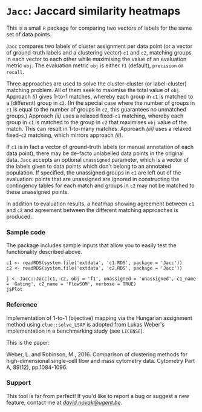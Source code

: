 # `Jacc`: Jaccard similarity heatmaps

This is a small `R` package for comparing two vectors of labels for the same set of data points.

`Jacc` compares two labels of cluster assignment per data point (or a vector of ground-truth labels and a clustering vector) `c1` and `c2`, matching groups in each vector to each other while maximising the value of an evaluation metric `obj`.
The evaluation metric `obj` is either `f1` (default), `precision` or `recall`.

Three approaches are used to solve the cluster-cluster (or label-cluster) matching problem. All of them seek to maximise the total value of `obj`.
Approach *(i)* gives 1-to-1 matches, whereby each group in `c1` is matched to a (different) group in `c2`. (In the special case where the number of groups in `c1` is equal to the number of groups in `c2`, this guarantees no unmatched groups.)
Approach *(ii)* uses a relaxed fixed-`c1` matching, whereby each group in `c1` is matched to the group in `c2` that maximises `obj` value of the match. This can result in 1-to-many matches.
Approach *(iii)* uses a relaxed fixed-`c2` matching, which mirrors approach *(ii)*.

If `c1` is in fact a vector of ground-truth labels (or manual annotation of each data point), there may be de-facto unlabelled data points in the original data.
`Jacc` accepts an optional `unassigned` parameter, which is a vector of the labels given to data points which don't belong to an annotated population.
If specified, the unassigned groups in `c1` are left out of the evaluation: points that are unassigned are ignored in constructing the contingency tables for each match and groups in `c2` may not be matched to these unassigned points.

In addition to evaluation results, a heatmap showing agreement between `c1` and `c2` and agreement between the different matching approaches is produced.

### Sample code

The package includes sample inputs that allow you to easily test the functionality described above.

```
c1 <- readRDS(system.file('extdata', 'c1.RDS', package = 'Jacc'))
c2 <- readRDS(system.file('extdata', 'c2.RDS', package = 'Jacc'))

j <- Jacc::Jacc(c1, c2, obj = 'f1', unassigned = 'unassigned', c1_name = 'Gating', c2_name = 'FlowSOM', verbose = TRUE)
j$Plot

```

### Reference

Implementation of 1-to-1 (bijective) mapping via the Hungarian assignment method using `clue::solve_LSAP` is adopted from Lukas Weber's implementation in a benchmarking study (see `LICENSE`).

This is the paper:

Weber, L. and Robinson, M., 2016. Comparison of clustering methods for high-dimensional single-cell flow and mass cytometry data. Cytometry Part A, 89(12), pp.1084-1096.

### Support

This tool is far from perfect!
If you'd like to report a bug or suggest a new feature, contact me at *david.novak@ugent.be*.